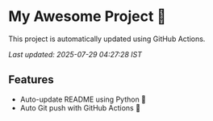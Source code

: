 # My Awesome Project 🚀

This project is automatically updated using GitHub Actions.

_Last updated: 2025-07-29 04:27:28 IST_

## Features
- Auto-update README using Python 🐍
- Auto Git push with GitHub Actions 🤖
